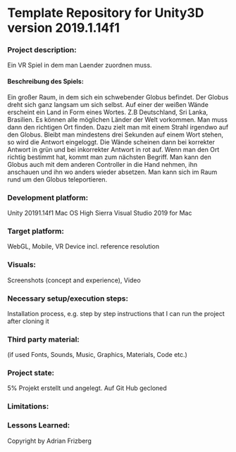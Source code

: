 # Template Repository for Unity3D version 2019.1.14f1

### Project description: 

Ein VR Spiel in dem man Laender zuordnen muss. 
#### Beschreibung des Spiels: 
Ein großer Raum, in dem sich ein schwebender Globus befindet.
Der Globus dreht sich ganz langsam um sich selbst. Auf einer der weißen Wände erscheint ein Land in Form eines Wortes. Z.B Deutschland, Sri Lanka, Brasilien.
Es können alle möglichen Länder der Welt vorkommen. Man muss dann den richtigen Ort finden. Dazu zielt man mit einem Strahl irgendwo auf den Globus. Bleibt man mindestens drei Sekunden auf einem Wort stehen, so wird die Antwort eingeloggt. Die Wände scheinen dann bei korrekter Antwort in grün und bei inkorrekter Antwort in rot auf. Wenn man den Ort richtig bestimmt hat, kommt man zum nächsten Begriff. Man kann den Globus auch mit dem anderen Controller in die Hand nehmen, ihn anschauen und ihn wo anders wieder absetzen.
Man kann sich im Raum rund um den Globus teleportieren.

### Development platform: 
Unity 20191.14f1
Mac OS High Sierra
Visual Studio 2019 for Mac

### Target platform: 
WebGL, Mobile, VR Device incl. reference resolution 

### Visuals: 
Screenshots (concept and experience), Video

### Necessary setup/execution steps: 
Installation process, e.g. step by step instructions that I can run the project after cloning it

### Third party material: 
(if used Fonts, Sounds, Music, Graphics, Materials, Code etc.)

### Project state: 
5%
Projekt erstellt und angelegt. Auf Git Hub gecloned

### Limitations: 

### Lessons Learned: 

Copyright by Adrian Frizberg
